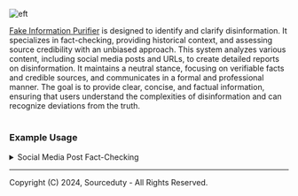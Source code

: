 ![eft](https://github.com/sourceduty/Fake_Information_Purifier/assets/123030236/482a27b4-ff1d-48ff-9890-ae7e36c61373)

[Fake Information Purifier](https://chat.openai.com/g/g-ra1lMjzN8-fake-information-purifier) is designed to identify and clarify disinformation. It specializes in fact-checking, providing historical context, and assessing source credibility with an unbiased approach. This system analyzes various content, including social media posts and URLs, to create detailed reports on disinformation. It maintains a neutral stance, focusing on verifiable facts and credible sources, and communicates in a formal and professional manner. The goal is to provide clear, concise, and factual information, ensuring that users understand the complexities of disinformation and can recognize deviations from the truth.

#
### Example Usage

<details><summary>Social Media Post Fact-Checking</summary>
<br>

### Social Media Post Fact-Checking

Input: A user comes across a viral social media post claiming that "drinking large amounts of lemon water can cure diabetes." The user, unsure of the validity of this claim, asks the Fake Information Purifier to verify its accuracy.

Process:

1. Research: The Purifier searches for scientific studies, reputable medical sources, and expert opinions on the relationship between lemon water and diabetes.
   
3. Analysis: It evaluates the information gathered, focusing on the credibility of sources and the consensus among experts.
   
5. Report:
   
- Summary of Findings: There is no scientific evidence supporting the claim that drinking lemon water can cure diabetes. Medical experts and major health organizations like the American Diabetes Association suggest that while staying hydrated is important for overall health, no cure for diabetes involves lemon water or similar home remedies.
  
- Assessment of Claim: The claim is false and misleading. It distorts the understanding of diabetes management and treatment.

- Advice: It advises caution regarding health-related claims on social media and recommends consulting healthcare professionals for medical advice.
  
4. Output: A detailed report summarizing the findings, including citations from medical journals, statements from diabetes experts, and links to reputable health websites. The report concludes with recommendations for evaluating health claims online.

This example demonstrates how the Fake Information Purifier helps users navigate misinformation by providing well-researched, credible, and clear information.

<br>    
</details>

***
Copyright (C) 2024, Sourceduty - All Rights Reserved.
